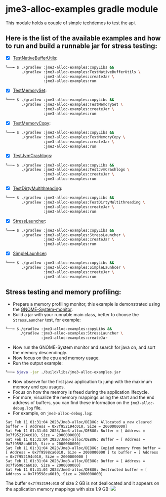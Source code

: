 # jme3-alloc-examples gradle module

This module holds a couple of simple techdemos to test the api.

## Here is the list of the available examples and how to run and build a runnable jar for stress testing: 
- [x] [TestNativeBufferUtils](link):
```bash
└──╼ $ ./gradlew :jme3-alloc-examples:copyLibs && 
       ./gradlew :jme3-alloc-examples:TestNativeBufferUtils \
                 :jme3-alloc-examples:createJar \
                 :jme3-alloc-examples:run
```
- [x] [TestMemorySet](link):
```bash
└──╼ $ ./gradlew :jme3-alloc-examples:copyLibs && 
       ./gradlew :jme3-alloc-examples:TestMemorySet \
                 :jme3-alloc-examples:createJar \
                 :jme3-alloc-examples:run
```
- [x] [TestMemoryCopy](link): 
```bash
└──╼ $ ./gradlew :jme3-alloc-examples:copyLibs && 
       ./gradlew :jme3-alloc-examples:TestMemoryCopy \
                 :jme3-alloc-examples:createJar \ 
                 :jme3-alloc-examples:run
```
- [x] [TestJvmCrashlogs](link):
```bash
└──╼ $ ./gradlew :jme3-alloc-examples:copyLibs && 
       ./gradlew :jme3-alloc-examples:TestJvmCrashlogs \
                 :jme3-alloc-examples:createJar \ 
                 :jme3-alloc-examples:run
```
- [x] [TestDirtyMultithreading](link):
```bash
└──╼ $ ./gradlew :jme3-alloc-examples:copyLibs && 
       ./gradlew :jme3-alloc-examples:TestDirtyMultithreading \
                 :jme3-alloc-examples:createJar \ 
                 :jme3-alloc-examples:run
```
- [x] [StressLauncher](link):
```bash
└──╼ $ ./gradlew :jme3-alloc-examples:copyLibs && 
       ./gradlew :jme3-alloc-examples:StressLauncher \
                 :jme3-alloc-examples:createJar \ 
                 :jme3-alloc-examples:run
```
- [x] [SimpleLaunhcer](link):
```bash
└──╼ $ ./gradlew :jme3-alloc-examples:copyLibs && 
       ./gradlew :jme3-alloc-examples:SimpleLaunhcer \
                 :jme3-alloc-examples:createJar \ 
                 :jme3-alloc-examples:run
```

## Stress testing and memory profiling: 

- Prepare a memory profiling monitor, this example is demonstrated using the [GNOME-System-monitor](https://gitlab.gnome.org/GNOME/gnome-system-monitor).
- Build a jar with your runnable main class, better to choose the `StressLauncher` test, for example: 
```bash
└──╼ $./gradlew :jme3-alloc-examples:copyLibs &&  
      ./gradlew :jme3-alloc-examples:StressLauncher \
                :jme3-alloc-examples:createJar
```
- Now run the GNOME-System monitor and search for java on, and sort the memory descendingly.
- Now focus on the cpu and memory usage.
- Run the output example:
```bash
└──╼ $java -jar ./build/libs/jme3-alloc-examples.jar 
```
- Now observe for the first java application to jump with the maximum memory and cpu usages.
- Focus on how the memory is freed during the application lifecycle.
- For more, visualize the memory mappings using the start and the end address of buffers, you can find these information on the `jme3-alloc-debug.log` file.
- For example, on `jme3-alloc-debug.log`: 
```log
Sat Feb 11 01:31:04 2023/Jme3-alloc/DEBUG: Allocated a new cleared buffer = [ Address = 0x7f952194c010, Size = 2000000000] 
Sat Feb 11 01:31:04 2023/Jme3-alloc/DEBUG: Buffer = [ Address = 0x7f952194c010, Size = 2000000000] 
Sat Feb 11 01:31:04 2023/Jme3-alloc/DEBUG: Buffer = [ Address = 0x7f9598ca6010, Size = 2000000000] 
Sat Feb 11 01:31:04 2023/Jme3-alloc/DEBUG: Copied memory from buffer = [ Address = 0x7f9598ca6010, Size = 2000000000 ] to buffer = [ Address = 0x7f952194c010, Size = 2000000000 ] 
Sat Feb 11 01:31:04 2023/Jme3-alloc/DEBUG: Buffer = [ Address = 0x7f9598ca6010, Size = 2000000000] 
Sat Feb 11 01:31:04 2023/Jme3-alloc/DEBUG: Destructed buffer = [ Address = 0x7f9598ca6010, Size = 2000000000] 
```
The buffer `0x7f952194c010` of size 2 GB is not deallocated and it appears on the application memory mappings with size 1.9 GB:
![](link)